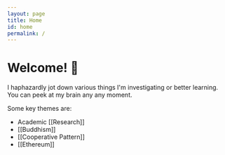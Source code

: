 ```yaml
---
layout: page
title: Home
id: home
permalink: /
---
```


# Welcome! 🌱

I haphazardly jot down various things I'm investigating or better learning.
You can peek at my brain any any moment.

Some key themes are:

*  Academic [[Research]]
*  [[Buddhism]]
*  [[Cooperative Pattern]]
*  [[Ethereum]]

<style>
  .wrapper {
    max-width: 46em;
  }
</style>
